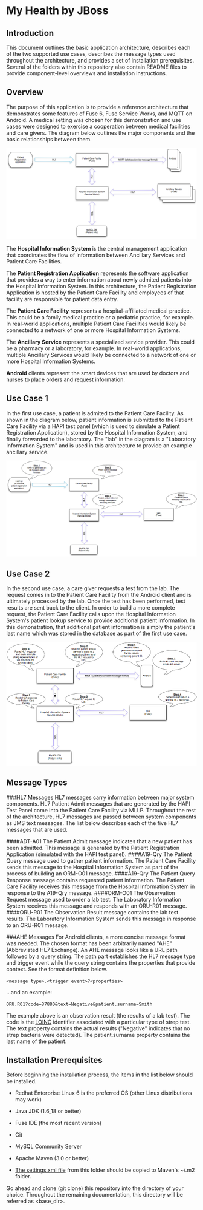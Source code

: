 My Health by JBoss
========
Introduction
--------
This document outlines the basic application architecture, describes each of the two supported use cases, describes the message types used throughout the architecture, and provides a set of installation prerequisites. Several of the folders within this repository also contain README files to provide component-level overviews and installation instructions.

Overview
--------
The purpose of this application is to provide a reference architecture that demonstrates some features of Fuse 6, Fuse Service Works, and MQTT on Android. A medical setting was chosen for this demonstration and use cases were designed to exercise a cooperation between medical facilities and care givers. The diagram below outlines the major components and the basic relationships between them.


![Overview Image](./overview.png "Reference Architecture Overview")

The **Hospital Information System** is the central management application that coordinates the flow of information between Ancillary Services and Patient Care Facilities.

The **Patient Registration Application** represents the software application that provides a way to enter information about newly admited patients into the Hospital Information System. In this architecture, the Patient Registration Application is hosted by the Patient Care Facility and employees of that facility are responsible for patient data entry.

The **Patient Care Facility** represents a hospital-affiliated medical practice. This could be a family medical practice or a pediatric practice, for example. In real-world applications, multiple Patient Care Facilities would likely be connected to a network of one or more Hospital Information Systems.

The **Ancillary Service** represents a specialized service provider. This could be a pharmacy or a laboratory, for example. In real-world applications, multiple Ancillary Services would likely be connected to a network of one or more Hospital Information Systems.

**Android** clients represent the smart devices that are used by doctors and nurses to place orders and request information.




Use Case 1
--------
In the first use case, a patient is admited to the Patient Care Facility. As shown in the diagram below, patient information is submitted to the Patient Care Facility via a HAPI test panel (which is used to simulate a Patient Registration Application), stored by the Hospital Information System, and finally forwarded to the laboratory. The "lab" in the diagram is a "Laboratory Information System" and is used in this architecture to provide an example ancillary service.

![Use Case 1](./useCase1.png "Use Case 1")


Use Case 2
--------
In the second use case, a care giver requests a test from the lab. The request comes in to the Patient Care Facility from the Android client and is ultimately processed by the lab. Once the test has been performed, test results are sent back to the client. In order to build a more complete request, the Patient Care Facility calls upon the Hospital Information System's patient lookup service to provide additional patient information. In this demonstration, that additional patient information is simply the patient's last name which was stored in the database as part of the first use case.

![Use Case 2](./useCase2.png "Use Case 2")


Message Types
--------
###HL7 Messages
HL7 messages carry information between major system components. HL7 Patient Admit messages that are generated by the HAPI Test Panel come into the Patient Care Facility via MLLP. Throughout the rest of the architecture, HL7 messages are passed between system components as JMS text messages. The list below describes each of the five HL7 messages that are used.

####ADT-A01
The Patient Admit message indicates that a new patient has been admitted. This message is generated by the Patient Registration Application (simulated with the HAPI test panel).
####A19-Qry
The Patient Query message used to gather patient information. The Patient Care Facility sends this message to the Hospital Information System as part of the process of building an ORM-O01 message.
####A19-Qry
The Patient Query Response message contains requested patient information. The Patient Care Facility receives this message from the Hospital Information System in response to the A19-Qry message.
####ORM-O01
The Observation Request message used to order a lab test. The Laboratory Information System receives this message and responds with an ORU-R01 message.
####ORU-R01
The Observation Result message contains the lab test results. The Laboratory Information System sends this message in response to an ORU-R01 message.



###AHE Messages
For Android clients, a more concise message format was needed. The chosen format has been arbitrarily named "AHE" (Abbreviated HL7 Exchange). An AHE message looks like a URL path followed by a query string. The path part establishes the HL7 message type and trigger event while the query string contains the properties that provide context. See the format definition below.

```
<message type>.<trigger event>?<properties>
```
...and an example:
```
ORU.R01?code=87880&text=Negative&patient.surname=Smith
```
The example above is an observation result (the results of a lab test). The code is the [LOINC](http://loinc.org/) identifier associated with a particular type of strep test. The text property contains the actual results ("Negative" indicates that no strep bacteria were detected). The patient.surname property contains the last name of the patient.


Installation Prerequisites
--------

Before beginning the installation process, the items in the list below should be installed.

* Redhat Enterprise Linux 6 is the preferred OS (other Linux distributions may work)

* Java JDK (1.6_18 or better)

* Fuse IDE (the most recent version)

* Git

* MySQL Community Server

* Apache Maven (3.0 or better)

* [The settings.xml file](./settings.xml) from this folder should be copied to Maven's ~/.m2 folder.

Go ahead and clone (git clone) this repository into the directory of your choice. Throughout the remaining documentation, this directory will be referred as \<base_dir\>.






